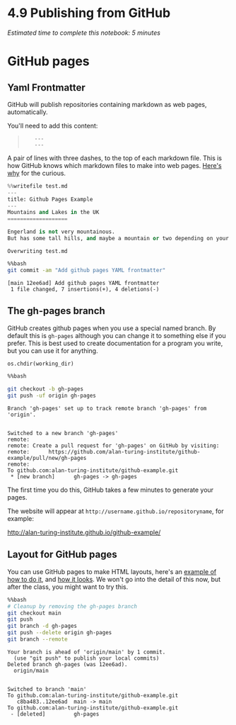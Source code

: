 # 4.9 Publishing from GitHub

*Estimated time to complete this notebook: 5 minutes*

# GitHub pages

## Yaml Frontmatter

GitHub will publish repositories containing markdown as web pages, automatically.

You'll need to add this content:

> ```
>    ---
>    ---
> ```

A pair of lines with three dashes, to the top of each markdown file. This is how GitHub knows which markdown files to make into web pages.
[Here's why](https://jekyllrb.com/docs/front-matter/) for the curious. 


```python
%%writefile test.md
---
title: Github Pages Example
---
Mountains and Lakes in the UK
===================

Engerland is not very mountainous.
But has some tall hills, and maybe a mountain or two depending on your definition.
```

    Overwriting test.md



```bash
%%bash
git commit -am "Add github pages YAML frontmatter"
```

    [main 12ee6ad] Add github pages YAML frontmatter
     1 file changed, 7 insertions(+), 4 deletions(-)


## The gh-pages branch

GitHub creates github pages when you use a special named branch.
By default this is `gh-pages` although you can change it to something else if you prefer.
This is best used to create documentation for a program you write, but you can use it for anything.


```python
os.chdir(working_dir)
```


```bash
%%bash

git checkout -b gh-pages
git push -uf origin gh-pages
```

    Branch 'gh-pages' set up to track remote branch 'gh-pages' from 'origin'.


    Switched to a new branch 'gh-pages'
    remote:
    remote: Create a pull request for 'gh-pages' on GitHub by visiting:
    remote:      https://github.com/alan-turing-institute/github-example/pull/new/gh-pages
    remote:
    To github.com:alan-turing-institute/github-example.git
     * [new branch]      gh-pages -> gh-pages


The first time you do this, GitHub takes a few minutes to generate your pages.

The website will appear at `http://username.github.io/repositoryname`, for example:

http://alan-turing-institute.github.io/github-example/

## Layout for GitHub pages

You can use GitHub pages to make HTML layouts, here's an [example of how to do it](http://github.com/UCL/ucl-github-pages-example), and [how it looks](http://ucl.github.io/ucl-github-pages-example). We won't go into the detail of this now, but after the class, you might want to try this.


```bash
%%bash
# Cleanup by removing the gh-pages branch
git checkout main
git push
git branch -d gh-pages
git push --delete origin gh-pages
git branch --remote
```

    Your branch is ahead of 'origin/main' by 1 commit.
      (use "git push" to publish your local commits)
    Deleted branch gh-pages (was 12ee6ad).
      origin/main


    Switched to branch 'main'
    To github.com:alan-turing-institute/github-example.git
       c8ba483..12ee6ad  main -> main
    To github.com:alan-turing-institute/github-example.git
     - [deleted]         gh-pages

